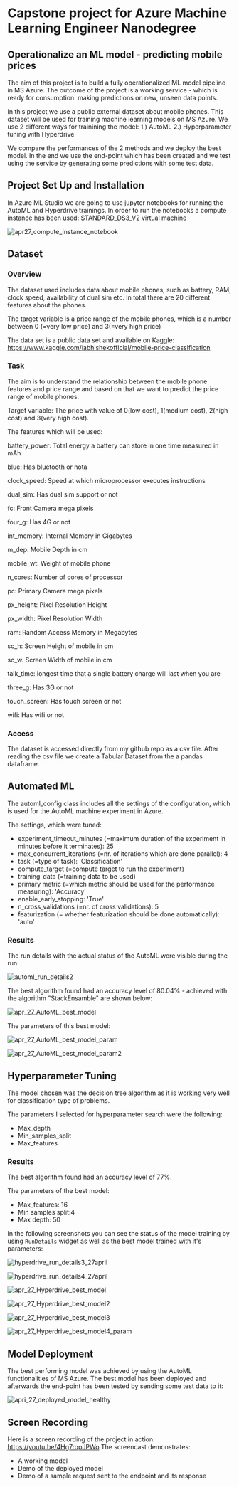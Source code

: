 
# Capstone project for Azure Machine Learning Engineer Nanodegree
## Operationalize an ML model  - predicting mobile prices 

The aim of this project is to build a fully operationalized ML model pipeline in MS Azure. The outcome of the project is a working service - which is ready for consumption: making predictions on new, unseen data points.

In this project we use a public external dataset about mobile phones.
This dataset will be used for training machine learning models on MS Azure. We use 2 different ways for trainining the model:
1.) AutoML
2.) Hyperparameter tuning with Hyperdrive

We compare the performances of the 2 methods and we deploy the best model.
In the end we use the end-point which has been created and we test using the service by generating some predictions with some test data.


## Project Set Up and Installation

In Azure ML Studio we are going to use jupyter notebooks for running the AutoML and Hyperdrive trainings.
In order to run the notebooks a compute instance has been used: STANDARD_DS3_V2 virtual machine

![apr27_compute_instance_notebook](https://user-images.githubusercontent.com/4347923/116284597-8b0c5280-a78d-11eb-962d-cfb066f2e405.JPG)

## Dataset

### Overview

The dataset used includes data about mobile phones, such as battery, RAM, clock speed, availability of dual sim etc.
In total there are 20 different features about the phones.

The target variable is a price range of the mobile phones, which is a number between 0 (=very low price) and 3(=very high price)

The data set is a public data set and available on Kaggle:
https://www.kaggle.com/iabhishekofficial/mobile-price-classification


### Task
The aim is to understand the relationship between the mobile phone features and price range and based on that we want to predict the price range of mobile phones.

Target variable:
The price with value of 0(low cost), 1(medium cost), 2(high cost) and 3(very high cost).

The features which will be used:

battery_power: Total energy a battery can store in one time measured in mAh

blue: Has bluetooth or nota

clock_speed: Speed at which microprocessor executes instructions

dual_sim: Has dual sim support or not

fc: Front Camera mega pixels

four_g: Has 4G or not

int_memory: Internal Memory in Gigabytes

m_dep: Mobile Depth in cm

mobile_wt: Weight of mobile phone

n_cores: Number of cores of processor

pc: Primary Camera mega pixels

px_height: Pixel Resolution Height

px_width: Pixel Resolution Width

ram: Random Access Memory in Megabytes

sc_h: Screen Height of mobile in cm

sc_w. Screen Width of mobile in cm

talk_time: longest time that a single battery charge will last when you are

three_g: Has 3G or not

touch_screen: Has touch screen or not

wifi: Has wifi or not


### Access

The dataset is accessed directly from my github repo as a csv file.
After reading the csv file we create a Tabular Dataset from the a pandas dataframe.

## Automated ML

The automl_config class includes all the settings of the configuration, which is used for the AutoML machine experiment in Azure.

The settings, which were tuned:
  - experiment_timeout_minutes (=maximum duration of the experiment in minutes before it terminates): 25
  - max_concurrent_iterations (=nr. of iterations which are done parallel): 4
  - task (=type of task): 'Classification'
  - compute_target (=compute target to run the experiment)
  - training_data (=training data to be used)
  - primary metric (=which metric should be used for the performance measuring): 'Accuracy'
  - enable_early_stopping: 'True'
  - n_cross_validations (=nr. of cross validations): 5
  - featurization (= whether featurization should be done automatically): 'auto'

### Results

The run details with the actual status of the AutoML were visible during the run:

![automl_run_details2](https://user-images.githubusercontent.com/4347923/116285781-c2c7ca00-a78e-11eb-8c78-a578e4395711.JPG)


The best algorithm found had an accuracy level of 80.04% - achieved with the algorithm "StackEnsamble" are shown below:

![apr_27_AutoML_best_model](https://user-images.githubusercontent.com/4347923/116284587-89db2580-a78d-11eb-9ce5-1568ee47134c.JPG)

The parameters of this best model:

![apr_27_AutoML_best_model_param](https://user-images.githubusercontent.com/4347923/116286499-96607d80-a78f-11eb-900c-44def81f7985.JPG)

![apr_27_AutoML_best_model_param2](https://user-images.githubusercontent.com/4347923/116286501-9791aa80-a78f-11eb-84e2-0bce899db345.JPG)



## Hyperparameter Tuning

The model chosen was the decision tree algorithm as it is working very well for classification type of problems.

The parameters I selected for hyperparameter search were the following:
- Max_depth
- Min_samples_split
- Max_features

### Results

The best algorithm found had an accuracy level of 77%.

The parameters of the best model:
- Max_features: 16
- Min samples split:4
- Max depth: 50

In the following screenshots you can see the status of the model training by using `RunDetails` widget as well as the best model trained with it's parameters:

![hyperdrive_run_details3_27april](https://user-images.githubusercontent.com/4347923/116284600-8ba4e900-a78d-11eb-8317-5a6ecbe39b7f.JPG)

![hyperdrive_run_details4_27april](https://user-images.githubusercontent.com/4347923/116284603-8c3d7f80-a78d-11eb-8e78-c5a598b1e1d1.JPG)


![apr_27_Hyperdrive_best_model](https://user-images.githubusercontent.com/4347923/116284589-8a73bc00-a78d-11eb-9338-9f4a817fd5a9.JPG)

![apr_27_Hyperdrive_best_model2](https://user-images.githubusercontent.com/4347923/116284590-8a73bc00-a78d-11eb-9bd1-1ac63ce7f0c1.JPG)

![apr_27_Hyperdrive_best_model3](https://user-images.githubusercontent.com/4347923/116284594-8b0c5280-a78d-11eb-8989-4c3b7d4ce9d8.JPG)

![apr_27_Hyperdrive_best_model4_param](https://user-images.githubusercontent.com/4347923/116284596-8b0c5280-a78d-11eb-939d-d9b36d6811df.JPG)


## Model Deployment

The best performing model was achieved by using the AutoML functionalities of MS Azure.
The best model has been deployed and afterwards the end-point has been tested by sending some test data to it:

![apri_27_deployed_model_healthy](https://user-images.githubusercontent.com/4347923/116284599-8ba4e900-a78d-11eb-8889-79c337848010.JPG)




## Screen Recording
Here is a screen recording of the project in action: https://youtu.be/4Hg7rqpJPWo
The screencast demonstrates:
- A working model
- Demo of the deployed  model
- Demo of a sample request sent to the endpoint and its response


